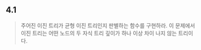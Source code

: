 ## 4.1 

> 주어진 이진 트리가 균형 이진 트리인지 판별하는 함수를 구현하라.
> 이 문제에서 이진 트리는 어떤 노드의 두 자식 트리 깊이가 하나 이상 차이 나지 않는 트리이다.

